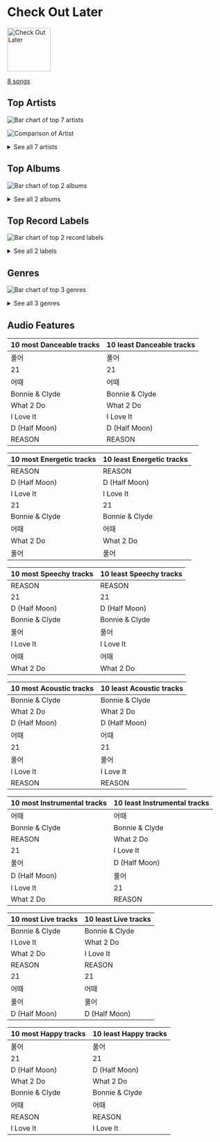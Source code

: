 # Check Out Later


<img src="https://i.scdn.co/image/ab67616d0000b27393dc875f5465891061acef62" alt="Check Out Later" width="100" />

[8 songs](check_out_later_tracks.md)

## Top Artists

![Bar chart of top 7 artists](../images/playlists/check_out_later/artists.png)

![Comparison of Artist](../images/playlists/check_out_later/artists_comparison.png)


<details>
<summary>See all 7 artists</summary>

|   Number of Tracks | Art                                                                                              | Artist                                     | 🔗                                                           |
|-------------------:|:-------------------------------------------------------------------------------------------------|:-------------------------------------------|:------------------------------------------------------------|
|                  7 | <img src="https://i.scdn.co/image/ab6761610000e5eb6f5769fc671ca8199168d3fb" alt="" width="50" /> | DEAN                                       | [🔗](https://open.spotify.com/artist/3eCd0TZrBPm2n9cDG6yWfF) |
|                  1 | <img src="https://i.scdn.co/image/ab6761610000e5eb8e9d1c8642df6f869631fe62" alt="" width="50" /> | Crush                                      | [🔗](https://open.spotify.com/artist/6aLdhHUqgdKE86xbtNmY8g) |
|                  1 | <img src="https://i.scdn.co/image/ab6761610000e5eb3d473b3dcc380e2aec2ab329" alt="" width="50" /> | [Dreamcatcher](../artists/dreamcatcher.md) | [🔗](https://open.spotify.com/artist/5V1qsQHdXNm4ZEZHWvFnqQ) |
|                  1 | <img src="https://i.scdn.co/image/ab6761610000e5eb511f570580c79107b2fa70b9" alt="" width="50" /> | ZICO                                       | [🔗](https://open.spotify.com/artist/4XpUIb8uuNlIWVKmgKZXC0) |
|                  1 | <img src="https://i.scdn.co/image/ab6761610000e5eb542d7186c5db3b26d923a49d" alt="" width="50" /> | Jeff Bernat                                | [🔗](https://open.spotify.com/artist/2vVT4qoxWje0gVD2FiWZ4u) |
|                  1 | <img src="https://i.scdn.co/image/ab6761610000e5eb647fab97373c312883077e79" alt="" width="50" /> | Gaeko                                      | [🔗](https://open.spotify.com/artist/0tkHE1pQ5ZCgQb8WZ0ba79) |
|                  1 | <img src="https://i.scdn.co/image/ab6761610000e5eb95c4de2079b4a13166e0d995" alt="" width="50" /> | Dok2                                       | [🔗](https://open.spotify.com/artist/0rW6fVd3yuW2CF2sLYWQtE) |

</details>


## Top Albums

![Bar chart of top 2 albums](../images/playlists/check_out_later/albums.png)


<details>
<summary>See all 2 albums</summary>

|   Number of Tracks | Art                                                                                              | Album           | 🔗                                                          |
|-------------------:|:-------------------------------------------------------------------------------------------------|:----------------|:-----------------------------------------------------------|
|                  7 | <img src="https://i.scdn.co/image/ab67616d0000b27318974569625e8449a5497ef3" alt="" width="50" /> | 130 Mood : TRBL | [🔗](https://open.spotify.com/album/1MW3txTS49ZGvyLi0fziLU) |
|                  1 | <img src="https://i.scdn.co/image/ab67616d0000b27393dc875f5465891061acef62" alt="" width="50" /> | [REASON]        | [🔗](https://open.spotify.com/album/0VZzJkiIK51ygHS5n1qRnZ) |

</details>


## Top Record Labels

![Bar chart of top 2 record labels](../images/playlists/check_out_later/labels.png)


<details>
<summary>See all 2 labels</summary>

|   Number of Tracks | Label                                                     |
|-------------------:|:----------------------------------------------------------|
|                  7 | [Universal Music LLC](../labels/universal_music_llc.md)   |
|                  1 | [DREAMCATCHER COMPANY](../labels/dreamcatcher_company.md) |

</details>


## Genres

![Bar chart of top 3 genres](../images/playlists/check_out_later/genres.png)


<details>
<summary>See all 3 genres</summary>

|   Number of Tracks | Genre                                             |
|-------------------:|:--------------------------------------------------|
|                  8 | [k-pop](../genres/k_pop.md)                       |
|                  7 | korean r&b                                        |
|                  1 | [k-pop girl group](../genres/k_pop_girl_group.md) |

</details>


## Audio Features

| 10 most Danceable tracks   | 10 least Danceable tracks   |
|:---------------------------|:----------------------------|
| 풀어                         | 풀어                          |
| 21                         | 21                          |
| 어때                         | 어때                          |
| Bonnie & Clyde             | Bonnie & Clyde              |
| What 2 Do                  | What 2 Do                   |
| I Love It                  | I Love It                   |
| D (Half Moon)              | D (Half Moon)               |
| REASON                     | REASON                      |

| 10 most Energetic tracks   | 10 least Energetic tracks   |
|:---------------------------|:----------------------------|
| REASON                     | REASON                      |
| D (Half Moon)              | D (Half Moon)               |
| I Love It                  | I Love It                   |
| 21                         | 21                          |
| Bonnie & Clyde             | Bonnie & Clyde              |
| 어때                         | 어때                          |
| What 2 Do                  | What 2 Do                   |
| 풀어                         | 풀어                          |

| 10 most Speechy tracks   | 10 least Speechy tracks   |
|:-------------------------|:--------------------------|
| REASON                   | REASON                    |
| 21                       | 21                        |
| D (Half Moon)            | D (Half Moon)             |
| Bonnie & Clyde           | Bonnie & Clyde            |
| 풀어                       | 풀어                        |
| I Love It                | I Love It                 |
| 어때                       | 어때                        |
| What 2 Do                | What 2 Do                 |

| 10 most Acoustic tracks   | 10 least Acoustic tracks   |
|:--------------------------|:---------------------------|
| Bonnie & Clyde            | Bonnie & Clyde             |
| What 2 Do                 | What 2 Do                  |
| D (Half Moon)             | D (Half Moon)              |
| 어때                        | 어때                         |
| 21                        | 21                         |
| 풀어                        | 풀어                         |
| I Love It                 | I Love It                  |
| REASON                    | REASON                     |

| 10 most Instrumental tracks   | 10 least Instrumental tracks   |
|:------------------------------|:-------------------------------|
| 어때                            | 어때                             |
| Bonnie & Clyde                | Bonnie & Clyde                 |
| REASON                        | What 2 Do                      |
| 21                            | I Love It                      |
| 풀어                            | D (Half Moon)                  |
| D (Half Moon)                 | 풀어                             |
| I Love It                     | 21                             |
| What 2 Do                     | REASON                         |

| 10 most Live tracks   | 10 least Live tracks   |
|:----------------------|:-----------------------|
| Bonnie & Clyde        | Bonnie & Clyde         |
| I Love It             | What 2 Do              |
| What 2 Do             | I Love It              |
| REASON                | REASON                 |
| 21                    | 21                     |
| 어때                    | 어때                     |
| 풀어                    | 풀어                     |
| D (Half Moon)         | D (Half Moon)          |

| 10 most Happy tracks   | 10 least Happy tracks   |
|:-----------------------|:------------------------|
| 풀어                     | 풀어                      |
| 21                     | 21                      |
| D (Half Moon)          | D (Half Moon)           |
| What 2 Do              | What 2 Do               |
| Bonnie & Clyde         | Bonnie & Clyde          |
| 어때                     | 어때                      |
| REASON                 | REASON                  |
| I Love It              | I Love It               |
